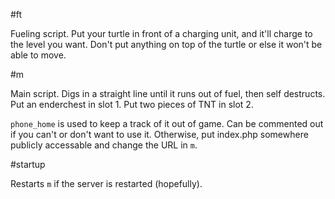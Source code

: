 #ft

Fueling script. Put your turtle in front of a charging unit, and it'll charge to the level you want. Don't put anything on top of the turtle or else it won't be able to move.

#m

Main script. Digs in a straight line until it runs out of fuel, then self destructs. Put an enderchest in slot 1. Put two pieces of TNT in slot 2.

`phone_home` is used to keep a track of it out of game. Can be commented out if you can't or don't want to use it. Otherwise, put index.php somewhere publicly accessable and change the URL in `m`.

#startup

Restarts `m` if the server is restarted (hopefully).